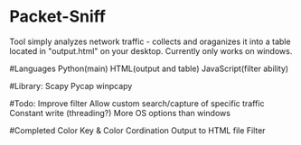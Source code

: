 # Packet-Sniff
Tool simply analyzes network traffic - collects and oraganizes it into a table located in "output.html" on your desktop.
Currently only works on windows.


#Languages
Python(main)
HTML(output and table)
JavaScript(filter ability)


#Library:
Scapy
Pycap
winpcapy


#Todo:
Improve filter
Allow custom search/capture of specific traffic
Constant write (threading?)
More OS options than windows

#Completed
Color Key & Color Cordination
Output to HTML file
Filter
